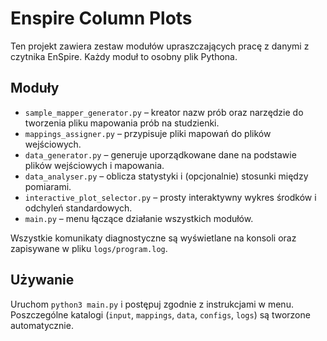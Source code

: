 # Enspire Column Plots

Ten projekt zawiera zestaw modułów upraszczających pracę z danymi z czytnika EnSpire. Każdy moduł to osobny plik Pythona.

## Moduły

- `sample_mapper_generator.py` – kreator nazw prób oraz narzędzie do tworzenia pliku mapowania prób na studzienki.
- `mappings_assigner.py` – przypisuje pliki mapowań do plików wejściowych.
- `data_generator.py` – generuje uporządkowane dane na podstawie plików wejściowych i mapowania.
- `data_analyser.py` – oblicza statystyki i (opcjonalnie) stosunki między pomiarami.
- `interactive_plot_selector.py` – prosty interaktywny wykres środków i odchyleń standardowych.
- `main.py` – menu łączące działanie wszystkich modułów.

Wszystkie komunikaty diagnostyczne są wyświetlane na konsoli oraz zapisywane w pliku `logs/program.log`.

## Używanie

Uruchom `python3 main.py` i postępuj zgodnie z instrukcjami w menu. Poszczególne katalogi (`input`, `mappings`, `data`, `configs`, `logs`) są tworzone automatycznie.

